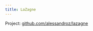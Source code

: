 ```yaml
---
title: LaZagne
---
```


Project: [github.com/alessandroz/lazagne](https://github.com/alessandroz/lazagne)
